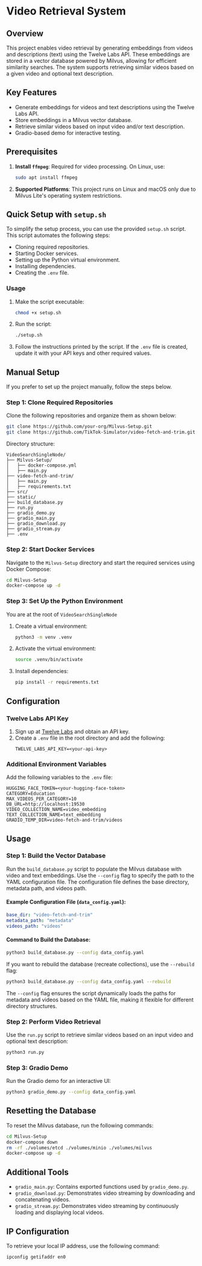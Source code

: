 # Video Retrieval System

## Overview

This project enables video retrieval by generating embeddings from videos and descriptions (text) using the Twelve Labs API. These embeddings are stored in a vector database powered by Milvus, allowing for efficient similarity searches. The system supports retrieving similar videos based on a given video and optional text description.

## Key Features

- Generate embeddings for videos and text descriptions using the Twelve Labs API.
- Store embeddings in a Milvus vector database.
- Retrieve similar videos based on input video and/or text description.
- Gradio-based demo for interactive testing.

## Prerequisites

1. **Install `ffmpeg`**: Required for video processing. On Linux, use:
   ```bash
   sudo apt install ffmpeg
   ```
2. **Supported Platforms**: This project runs on Linux and macOS only due to Milvus Lite's operating system restrictions.

## Quick Setup with `setup.sh`

To simplify the setup process, you can use the provided `setup.sh` script. This script automates the following steps:
- Cloning required repositories.
- Starting Docker services.
- Setting up the Python virtual environment.
- Installing dependencies.
- Creating the `.env` file.

### Usage

1. Make the script executable:
   ```bash
   chmod +x setup.sh
   ```
2. Run the script:
   ```bash
   ./setup.sh
   ```
3. Follow the instructions printed by the script. If the `.env` file is created, update it with your API keys and other required values.

## Manual Setup

If you prefer to set up the project manually, follow the steps below.

### Step 1: Clone Required Repositories

Clone the following repositories and organize them as shown below:

```bash
git clone https://github.com/your-org/Milvus-Setup.git
git clone https://github.com/TikTok-Simulator/video-fetch-and-trim.git
```

Directory structure:
```
VideoSearchSingleNode/
├── Milvus-Setup/
│   ├── docker-compose.yml
│   ├── main.py
├── video-fetch-and-trim/
│   ├── main.py
│   ├── requirements.txt
├── src/
├── static/
├── build_database.py
├── run.py
├── gradio_demo.py
├── gradio_main.py
├── gradio_download.py
├── gradio_stream.py
├── .env
```

### Step 2: Start Docker Services

Navigate to the `Milvus-Setup` directory and start the required services using Docker Compose:

```bash
cd Milvus-Setup
docker-compose up -d
```

### Step 3: Set Up the Python Environment
You are at the root of `VideoSearchSingleNode`
1. Create a virtual environment:
   ```bash
   python3 -m venv .venv
   ```
2. Activate the virtual environment:
   ```bash
   source .venv/bin/activate
   ```
3. Install dependencies:
   ```bash
   pip install -r requirements.txt
   ```

## Configuration

### Twelve Labs API Key

1. Sign up at [Twelve Labs](https://playground.twelvelabs.io/) and obtain an API key.
2. Create a `.env` file in the root directory and add the following:
   ```
   TWELVE_LABS_API_KEY=<your-api-key>
   ```

### Additional Environment Variables

Add the following variables to the `.env` file:
```
HUGGING_FACE_TOKEN=<your-hugging-face-token>
CATEGORY=Education
MAX_VIDEOS_PER_CATEGORY=10
DB_URL=http://localhost:19530
VIDEO_COLLECTION_NAME=video_embedding
TEXT_COLLECTION_NAME=text_embedding
GRADIO_TEMP_DIR=video-fetch-and-trim/videos
```

## Usage

### Step 1: Build the Vector Database

Run the `build_database.py` script to populate the Milvus database with video and text embeddings. Use the `--config` flag to specify the path to the YAML configuration file. The configuration file defines the base directory, metadata path, and videos path.

#### Example Configuration File (`data_config.yaml`):
```yaml
base_dir: "video-fetch-and-trim"
metadata_path: "metadata"
videos_path: "videos"
```

#### Command to Build the Database:
```bash
python3 build_database.py --config data_config.yaml
```

If you want to rebuild the database (recreate collections), use the `--rebuild` flag:
```bash
python3 build_database.py --config data_config.yaml --rebuild
```

The `--config` flag ensures the script dynamically loads the paths for metadata and videos based on the YAML file, making it flexible for different directory structures.

### Step 2: Perform Video Retrieval

Use the `run.py` script to retrieve similar videos based on an input video and optional text description:

```bash
python3 run.py
```

### Step 3: Gradio Demo

Run the Gradio demo for an interactive UI:

```bash
python3 gradio_demo.py --config data_config.yaml
```

## Resetting the Database

To reset the Milvus database, run the following commands:

```bash
cd Milvus-Setup
docker-compose down
rm -rf ./volumes/etcd ./volumes/minio ./volumes/milvus
docker-compose up -d
```

## Additional Tools

- `gradio_main.py`: Contains exported functions used by `gradio_demo.py`.
- `gradio_download.py`: Demonstrates video streaming by downloading and concatenating videos.
- `gradio_stream.py`: Demonstrates video streaming by continuously loading and displaying local videos.

## IP Configuration

To retrieve your local IP address, use the following command:

```bash
ipconfig getifaddr en0
```
